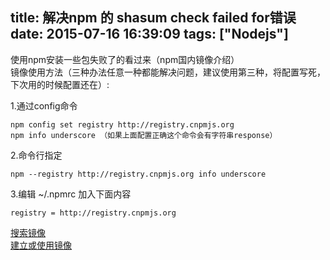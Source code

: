 title: 解决npm 的 shasum check failed for错误
date: 2015-07-16 16:39:09
tags: ["Nodejs"]
---
使用npm安装一些包失败了的看过来（npm国内镜像介绍）  
镜像使用方法（三种办法任意一种都能解决问题，建议使用第三种，将配置写死，下次用的时候配置还在）:  

1.通过config命令

```
npm config set registry http://registry.cnpmjs.org
npm info underscore （如果上面配置正确这个命令会有字符串response）
```

2.命令行指定

```
npm --registry http://registry.cnpmjs.org info underscore
```

3.编辑 ~/.npmrc 加入下面内容

```
registry = http://registry.cnpmjs.org
```

[搜索镜像](http://cnpmjs.org)  
[建立或使用镜像](https://github.com/fenmgk2/cnpmjs.org)
